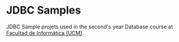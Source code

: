 JDBC Samples
================

JDBC Sample projets used in the second's year Database course at [Facultad de Informática (UCM)](http.//www.fdi.ucm.es).
